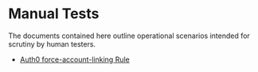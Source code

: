 Manual Tests
============

The documents contained here outline operational scenarios intended for scrutiny by human testers.

- [Auth0 force-account-linking Rule](auth0-force-account-linking-rule/)
